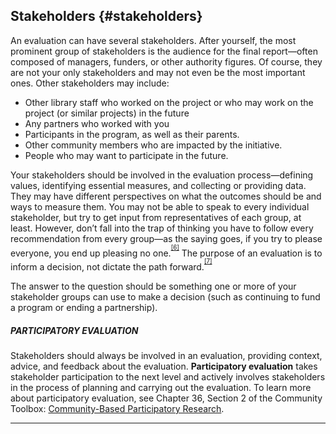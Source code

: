 ## Stakeholders {#stakeholders}

An evaluation can have several stakeholders. After yourself, the most prominent group of stakeholders is the audience for the final report—often composed of managers, funders, or other authority figures. Of course, they are not your only stakeholders and may not even be the most important ones. Other stakeholders may include:

*   Other library staff who worked on the project or who may work on the project (or similar projects) in the future
*   Any partners who worked with you
*   Participants in the program, as well as their parents.
*   Other community members who are impacted by the initiative.
*   People who may want to participate in the future.

Your stakeholders should be involved in the evaluation process—defining values, identifying essential measures, and collecting or providing data. They may have different perspectives on what the outcomes should be and ways to measure them. You may not be able to speak to every individual stakeholder, but try to get input from representatives of each group, at least. However, don’t fall into the trap of thinking you have to follow every recommendation from every group—as the saying goes, if you try to please everyone, you end up pleasing no one.<sup><sup id="174453654767466-footnote-ref-6"><a href="#174453654767466-footnote-6">[6]</a></sup></sup> The purpose of an evaluation is to inform a decision, not dictate the path forward.<sup><sup id="174453654767466-footnote-ref-7"><a href="#174453654767466-footnote-7">[7]</a></sup></sup>

The answer to the question should be something one or more of your stakeholder groups can use to make a decision (such as continuing to fund a program or ending a partnership).

<div class="table-format sidebar"><span class="title"><h5>PARTICIPATORY EVALUATION</h5></span>

Stakeholders should always be involved in an evaluation, providing context, advice, and feedback about the evaluation. **Participatory evaluation** takes stakeholder participation to the next level and actively involves stakeholders in the process of planning and carrying out the evaluation. To learn more about participatory evaluation, see Chapter 36, Section 2 of the Community Toolbox: <a href="http://ctb.ku.edu/en/table-of-contents/evaluate/evaluation/intervention-research/main">Community-Based Participatory Research</a>.

***

[^6]: Bonney, R., Ellenbogen, K., Goodyear, L., &amp; Hellenga, R. (Eds.). (2001). _Principal investigator’s guide: Managing evaluation in informal STEM education projects_. Washington, D.C.: Center for Advancement of Informal Science Education. Retrieved from

[^7]: Bonney, R., Ellenbogen, K., Goodyear, L., &amp; Hellenga, R. (Eds.). (2001). _Principal investigator’s guide: Managing evaluation in informal STEM education projects_. Washington, D.C.: Center for Advancement of Informal Science Education. Retrieved from